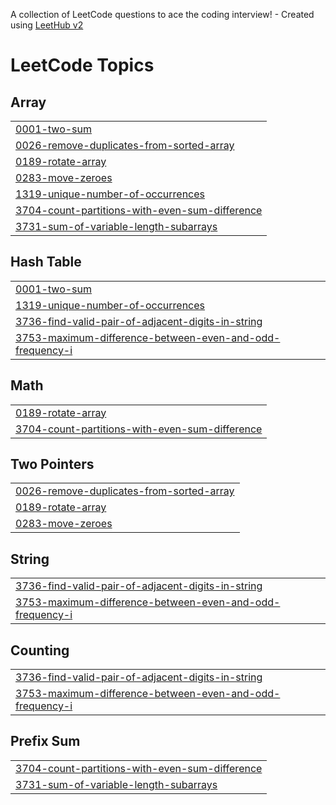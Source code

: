 A collection of LeetCode questions to ace the coding interview! - Created using [LeetHub v2](https://github.com/arunbhardwaj/LeetHub-2.0)
<!---LeetCode Topics Start-->
# LeetCode Topics
## Array
|  |
| ------- |
| [0001-two-sum](https://github.com/mohinikumari9818/Leetcode/tree/master/0001-two-sum) |
| [0026-remove-duplicates-from-sorted-array](https://github.com/mohinikumari9818/Leetcode/tree/master/0026-remove-duplicates-from-sorted-array) |
| [0189-rotate-array](https://github.com/mohinikumari9818/Leetcode/tree/master/0189-rotate-array) |
| [0283-move-zeroes](https://github.com/mohinikumari9818/Leetcode/tree/master/0283-move-zeroes) |
| [1319-unique-number-of-occurrences](https://github.com/mohinikumari9818/Leetcode/tree/master/1319-unique-number-of-occurrences) |
| [3704-count-partitions-with-even-sum-difference](https://github.com/mohinikumari9818/Leetcode/tree/master/3704-count-partitions-with-even-sum-difference) |
| [3731-sum-of-variable-length-subarrays](https://github.com/mohinikumari9818/Leetcode/tree/master/3731-sum-of-variable-length-subarrays) |
## Hash Table
|  |
| ------- |
| [0001-two-sum](https://github.com/mohinikumari9818/Leetcode/tree/master/0001-two-sum) |
| [1319-unique-number-of-occurrences](https://github.com/mohinikumari9818/Leetcode/tree/master/1319-unique-number-of-occurrences) |
| [3736-find-valid-pair-of-adjacent-digits-in-string](https://github.com/mohinikumari9818/Leetcode/tree/master/3736-find-valid-pair-of-adjacent-digits-in-string) |
| [3753-maximum-difference-between-even-and-odd-frequency-i](https://github.com/mohinikumari9818/Leetcode/tree/master/3753-maximum-difference-between-even-and-odd-frequency-i) |
## Math
|  |
| ------- |
| [0189-rotate-array](https://github.com/mohinikumari9818/Leetcode/tree/master/0189-rotate-array) |
| [3704-count-partitions-with-even-sum-difference](https://github.com/mohinikumari9818/Leetcode/tree/master/3704-count-partitions-with-even-sum-difference) |
## Two Pointers
|  |
| ------- |
| [0026-remove-duplicates-from-sorted-array](https://github.com/mohinikumari9818/Leetcode/tree/master/0026-remove-duplicates-from-sorted-array) |
| [0189-rotate-array](https://github.com/mohinikumari9818/Leetcode/tree/master/0189-rotate-array) |
| [0283-move-zeroes](https://github.com/mohinikumari9818/Leetcode/tree/master/0283-move-zeroes) |
## String
|  |
| ------- |
| [3736-find-valid-pair-of-adjacent-digits-in-string](https://github.com/mohinikumari9818/Leetcode/tree/master/3736-find-valid-pair-of-adjacent-digits-in-string) |
| [3753-maximum-difference-between-even-and-odd-frequency-i](https://github.com/mohinikumari9818/Leetcode/tree/master/3753-maximum-difference-between-even-and-odd-frequency-i) |
## Counting
|  |
| ------- |
| [3736-find-valid-pair-of-adjacent-digits-in-string](https://github.com/mohinikumari9818/Leetcode/tree/master/3736-find-valid-pair-of-adjacent-digits-in-string) |
| [3753-maximum-difference-between-even-and-odd-frequency-i](https://github.com/mohinikumari9818/Leetcode/tree/master/3753-maximum-difference-between-even-and-odd-frequency-i) |
## Prefix Sum
|  |
| ------- |
| [3704-count-partitions-with-even-sum-difference](https://github.com/mohinikumari9818/Leetcode/tree/master/3704-count-partitions-with-even-sum-difference) |
| [3731-sum-of-variable-length-subarrays](https://github.com/mohinikumari9818/Leetcode/tree/master/3731-sum-of-variable-length-subarrays) |
<!---LeetCode Topics End-->